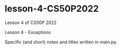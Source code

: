 # lesson-4-CS50P2022
Lesson 4 of CS50P 2022

Lesson 4 - Exceptions

Specific (and short) notes and titles written in main.py.
